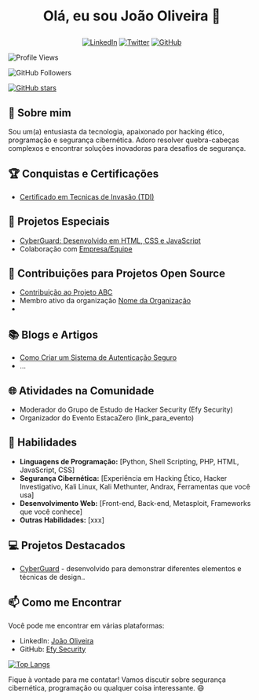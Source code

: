 # <p align="center">Olá, eu sou João Oliveira 👋</p>

<p align="center">
  <a href="https://www.linkedin.com/in/joao-vitor-da-silva-oliveira-72090a21b/"><img alt="LinkedIn" src="https://img.shields.io/badge/-LinkedIn-0077B5?style=flat&logo=linkedin&logoColor=white"></a>
  <a href="https://twitter.com/seu_usuario"><img alt="Twitter" src="https://img.shields.io/badge/-Twitter-1DA1F2?style=flat&logo=twitter&logoColor=white"></a>
  <a href="https://github.com/EfySecurity"><img alt="GitHub" src="https://img.shields.io/badge/-GitHub-181717?style=flat&logo=github"></a>
</p>

![Profile Views](https://komarev.com/ghpvc/?username=EfySecurity&color=brightgreen)

![GitHub Followers](https://img.shields.io/github/followers/EfySecurity?label=Followers&style=social)

[![GitHub stars](https://img.shields.io/github/stars/EfySecurity/EfySecurity.svg?style=social&label=Star&maxAge=2592000)](https://github.com/EfySecurity/EfySecurity/stargazers/)

## 🚀 Sobre mim

Sou um(a) entusiasta da tecnologia, apaixonado por hacking ético, programação e segurança cibernética. Adoro resolver quebra-cabeças complexos e encontrar soluções inovadoras para desafios de segurança.

## 🏆 Conquistas e Certificações

- [Certificado em Tecnicas de Invasão (TDI)](https://github.com/EfySecurity/Certificacao-Efy/blob/main/TDI.pdf)

## 🚀 Projetos Especiais

- [CyberGuard: Desenvolvido em HTML, CSS e JavaScript](https://github.com/EfySecurity/Projeto-Site)
- Colaboração com [Empresa/Equipe](link_para_colaboracao)

## 🌟 Contribuições para Projetos Open Source

- [Contribuição ao Projeto ABC](link_para_contribuicao)
- Membro ativo da organização [Nome da Organização](link_para_organizacao)
- 
## 📚 Blogs e Artigos

- [Como Criar um Sistema de Autenticação Seguro](link_para_blog_1)
- ...

## 🌐 Atividades na Comunidade

- Moderador do Grupo de Estudo de Hacker Security (Efy Security)
- Organizador do Evento EstacaZero (link_para_evento)

## 💼 Habilidades

- **Linguagens de Programação:** [Python, Shell Scripting, PHP, HTML, JavaScript, CSS]
- **Segurança Cibernética:** [Experiência em Hacking Ético, Hacker Investigativo, Kali Linux, Kali Methunter, Andrax, Ferramentas que você usa]
- **Desenvolvimento Web:** [Front-end, Back-end, Metasploit, Frameworks que você conhece]
- **Outras Habilidades:** [xxx]

## 💻 Projetos Destacados

- [CyberGuard](https://github.com/EfySecurity/Projeto-Site) - desenvolvido para demonstrar diferentes elementos e técnicas de design..

## 📫 Como me Encontrar

Você pode me encontrar em várias plataformas:

- LinkedIn: [João Oliveira](https://www.linkedin.com/in/joao-vitor-da-silva-oliveira-72090a21b/)
- GitHub: [Efy Security](https://github.com/EfySecurity)

[![Top Langs](https://github-readme-stats.vercel.app/api/top-langs/?username=EfySecurity)](https://github.com/anuraghazra/github-readme-stats)


Fique à vontade para me contatar! Vamos discutir sobre segurança cibernética, programação ou qualquer coisa interessante. 😄
